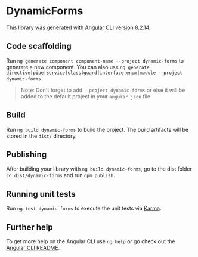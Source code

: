 # DynamicForms

This library was generated with [Angular CLI](https://github.com/angular/angular-cli) version 8.2.14.

## Code scaffolding

Run `ng generate component component-name --project dynamic-forms` to generate a new component. You can also use `ng generate directive|pipe|service|class|guard|interface|enum|module --project dynamic-forms`.
> Note: Don't forget to add `--project dynamic-forms` or else it will be added to the default project in your `angular.json` file. 

## Build

Run `ng build dynamic-forms` to build the project. The build artifacts will be stored in the `dist/` directory.

## Publishing

After building your library with `ng build dynamic-forms`, go to the dist folder `cd dist/dynamic-forms` and run `npm publish`.

## Running unit tests

Run `ng test dynamic-forms` to execute the unit tests via [Karma](https://karma-runner.github.io).

## Further help

To get more help on the Angular CLI use `ng help` or go check out the [Angular CLI README](https://github.com/angular/angular-cli/blob/master/README.md).
